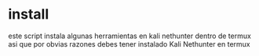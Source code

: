 # install
este script instala algunas herramientas en kali nethunter dentro de termux asi que por obvias razones debes tener instalado Kali Nethunter en termux
